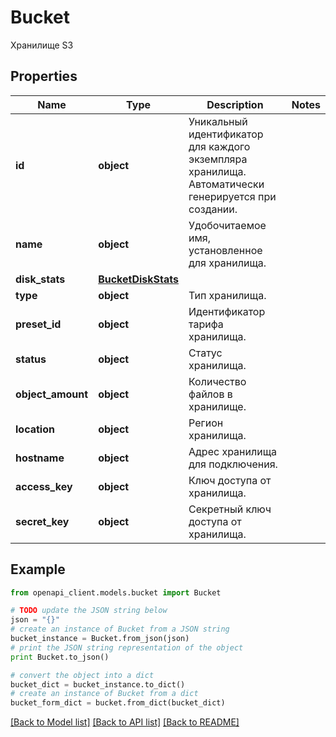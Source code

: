 # Bucket

Хранилище S3

## Properties
Name | Type | Description | Notes
------------ | ------------- | ------------- | -------------
**id** | **object** | Уникальный идентификатор для каждого экземпляра хранилища. Автоматически генерируется при создании. | 
**name** | **object** | Удобочитаемое имя, установленное для хранилища. | 
**disk_stats** | [**BucketDiskStats**](BucketDiskStats.md) |  | 
**type** | **object** | Тип хранилища. | 
**preset_id** | **object** | Идентификатор тарифа хранилища. | 
**status** | **object** | Статус хранилища. | 
**object_amount** | **object** | Количество файлов в хранилище. | 
**location** | **object** | Регион хранилища. | 
**hostname** | **object** | Адрес хранилища для подключения. | 
**access_key** | **object** | Ключ доступа от хранилища. | 
**secret_key** | **object** | Секретный ключ доступа от хранилища. | 

## Example

```python
from openapi_client.models.bucket import Bucket

# TODO update the JSON string below
json = "{}"
# create an instance of Bucket from a JSON string
bucket_instance = Bucket.from_json(json)
# print the JSON string representation of the object
print Bucket.to_json()

# convert the object into a dict
bucket_dict = bucket_instance.to_dict()
# create an instance of Bucket from a dict
bucket_form_dict = bucket.from_dict(bucket_dict)
```
[[Back to Model list]](../README.md#documentation-for-models) [[Back to API list]](../README.md#documentation-for-api-endpoints) [[Back to README]](../README.md)


